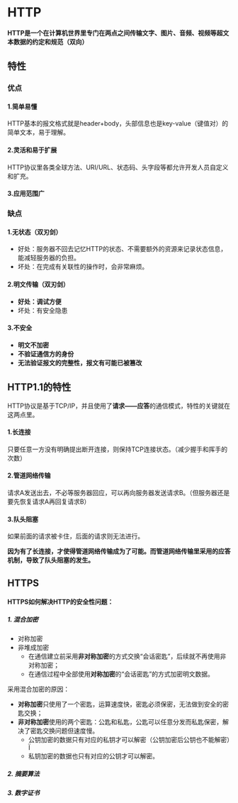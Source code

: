 # HTTP
**HTTP是一个在计算机世界里专门在两点之间传输文字、图片、音频、视频等超文本数据的约定和规范（双向）**

## 特性
### 优点
#### 1.简单易懂
HTTP基本的报文格式就是header+body，头部信息也是key-value（键值对）的简单文本，易于理解。
#### 2.灵活和易于扩展
HTTP协议里各类全球方法、URI/URL、状态码、头字段等都允许开发人员自定义和扩充。
#### 3.应用范围广

### 缺点
#### 1.无状态（双刃剑）
- 好处：服务器不回去记忆HTTP的状态、不需要额外的资源来记录状态信息，能减轻服务器的负担。
- 坏处：在完成有关联性的操作时，会非常麻烦。
#### 2.明文传输（双刃剑）
- **好处：调试方便**
- 坏处：有安全隐患
#### **3.不安全**
- **明文不加密**
- **不验证通信方的身份**
- **无法验证报文的完整性，报文有可能已被篡改**

## HTTP1.1的特性
HTTP协议是基于TCP/IP，并且使用了**请求——应答**的通信模式，特性的关键就在这两点里。
#### 1.长连接
只要任意一方没有明确提出断开连接，则保持TCP连接状态。（减少握手和挥手的次数）
#### 2.管道网络传输
请求A发送出去，不必等服务器回应，可以再向服务器发送请求B。（但服务器还是要先恢复请求A再回复请求B）
#### 3.队头阻塞
如果前面的请求被卡住，后面的请求则无法进行。

**因为有了长连接，才使得管道网络传输成为了可能。而管道网络传输里采用的应答机制，导致了队头阻塞的发生。**

## HTTPS
#### HTTPS如何解决HTTP的安全性问题：
##### 1. 混合加密
- 对称加密
- 非堆成加密
    - 在通信建立前采用**非对称加密**的方式交换“会话密匙”，后续就不再使用非对称加密；
    - 在通信过程中全部使用**对称加密**的“会话密匙”的方式加密明文数据。

采用混合加密的原因：
- **对称加密**只使用了一个密匙，运算速度快，密匙必须保密，无法做到安全的密匙交换；
- **非对称加密**使用的两个密匙：公匙和私匙，公匙可以任意分发而私匙保密，解决了密匙交换问题但速度慢。
    - 公钥加密的数据只有对应的私钥才可以解密（公钥加密后公钥也不能解密）Ï
    - 私钥加密的数据也只有对应的公钥才可以解密。
##### 2. 摘要算法
##### 3. 数字证书